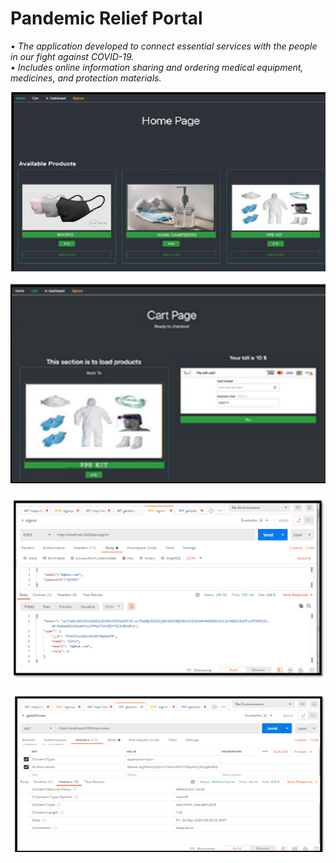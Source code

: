 # Pandemic Relief Portal

*• The application developed to connect essential services with the people
in our fight against COVID-19.
<br>
• Includes online information sharing and ordering medical equipment,
medicines, and protection materials.*
<br>

<div align="left">
    <img src="home.png" width="600px"</img> 
</div>
<br>

<div align="left">
    <img src="cart.png" width="600px"</img> 
</div>
<br>

<div align="left">
    <img src="post.png" width="600px"</img> 
</div>
<br>

<div align="left">
    <img src="test.png" width="600px"</img> 
</div>
<br>
